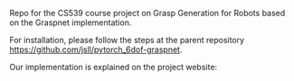Repo for the CS539 course project on Grasp Generation for Robots based on the Graspnet implementation.


For installation, please follow the steps at the parent repository https://github.com/jsll/pytorch_6dof-graspnet.

Our implementation is explained on the project website: 
